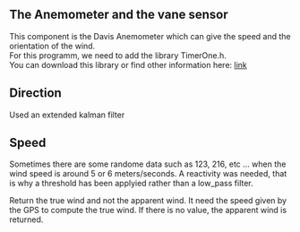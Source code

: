 ## The Anemometer and the vane sensor  
This component is the Davis Anemometer which can give the speed and the orientation of the wind.  
For this programm, we need to add the library TimerOne.h.  
You can download this library or find other information here: [link](https://www.arduinolibraries.info/libraries/timer-one "Information for the library TimerOne.h")  

## Direction

Used an extended kalman filter  

## Speed

Sometimes there are some randome data such as 123, 216, etc ... when the wind speed is around 5 or 6 meters/seconds. A reactivity was needed, that is why a threshold has been applyied rather than a low_pass filter.  

Return the true wind and not the apparent wind. It need the speed given by the GPS to compute the true wind. If there is no value, the apparent wind is returned.
